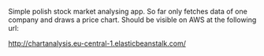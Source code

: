 Simple polish stock market analysing app. So far only fetches data of one company and draws a price chart. Should be visible on AWS at the following url:


http://chartanalysis.eu-central-1.elasticbeanstalk.com/
